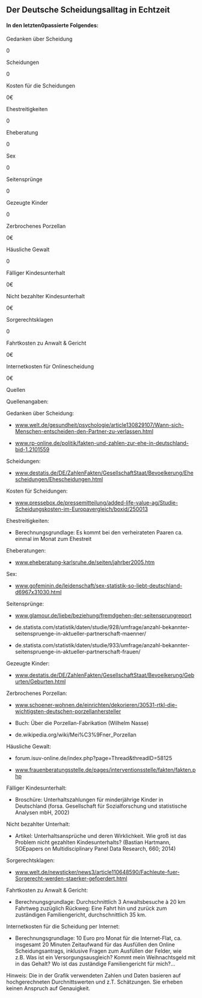 ## Der Deutsche Scheidungsalltag in Echtzeit

#### In den letzten0passierte Folgendes:

Gedanken über Scheidung

0

Scheidungen

0

Kosten für die Scheidungen

0€

Ehestreitigkeiten

0

Eheberatung

0

Sex

0

Seitensprünge

0

Gezeugte Kinder

0

Zerbrochenes Porzellan

0€

Häusliche Gewalt

0

Fälliger Kindesunterhalt

0€

Nicht bezahlter Kindesunterhalt

0€

Sorgerechtsklagen

0

Fahrtkosten zu Anwalt & Gericht

0€

Internetkosten für Onlinescheidung

0€

Quellen

Quellenangaben:

Gedanken über Scheidung:

- www.welt.de/gesundheit/psychologie/article130829107/Wann-sich-Menschen-entscheiden-den-Partner-zu-verlassen.html

- www.rp-online.de/politik/fakten-und-zahlen-zur-ehe-in-deutschland-bid-1.2101559

Scheidungen:

- www.destatis.de/DE/ZahlenFakten/GesellschaftStaat/Bevoelkerung/Ehescheidungen/Ehescheidungen.html

Kosten für Scheidungen:

- www.pressebox.de/pressemitteilung/added-life-value-ag/Studie-Scheidungskosten-im-Europavergleich/boxid/250013

Ehestreitigkeiten:

- Berechnungsgrundlage: Es kommt bei den verheirateten Paaren ca. einmal im Monat zum Ehestreit

Eheberatungen:

- www.eheberatung-karlsruhe.de/seiten/jahrber2005.htm

Sex:

- www.gofeminin.de/leidenschaft/sex-statistik-so-liebt-deutschland-d6967x31030.html

Seitensprünge:

- www.glamour.de/liebe/beziehung/fremdgehen-der-seitensprungreport

- de.statista.com/statistik/daten/studie/928/umfrage/anzahl-bekannter-seitenspruenge-in-aktueller-partnerschaft-maenner/

- de.statista.com/statistik/daten/studie/933/umfrage/anzahl-bekannter-seitenspruenge-in-aktueller-partnerschaft-frauen/

Gezeugte Kinder:

- www.destatis.de/DE/ZahlenFakten/GesellschaftStaat/Bevoelkerung/Geburten/Geburten.html

Zerbrochenes Porzellan:

- www.schoener-wohnen.de/einrichten/dekorieren/30531-rtkl-die-wichtigsten-deutschen-porzellanhersteller

- Buch: Über die Porzellan-Fabrikation (Wilhelm Nasse)

- de.wikipedia.org/wiki/Mei%C3%9Fner_Porzellan

Häusliche Gewalt:

- forum.isuv-online.de/index.php?page=Thread&threadID=58125

- www.frauenberatungsstelle.de/pages/interventionsstelle/fakten/fakten.php

Fälliger Kindesunterhalt:

- Broschüre: Unterhaltszahlungen für minderjährige Kinder in Deutschland (forsa. Gesellschaft für Sozialforschung und statistische Analysen mbH, 2002)

Nicht bezahlter Unterhalt:

- Artikel: Unterhaltsansprüche und deren Wirklichkeit. Wie groß ist das Problem nicht gezahlten Kindesunterhalts? (Bastian Hartmann, SOEpapers on Multidisciplinary Panel Data Research, 660; 2014)

Sorgerechtsklagen:

- www.welt.de/newsticker/news3/article110648590/Fachleute-fuer-Sorgerecht-werden-staerker-gefoerdert.html

Fahrtkosten zu Anwalt & Gericht:

- Berechnungsgrundlage: Durchschnittlich 3 Anwaltsbesuche à 20 km Fahrtweg zuzüglich Rückweg: Eine Fahrt hin und zurück zum zuständigen Familiengericht, durchschnittlich 35 km.

Internetkosten für die Scheidung per Internet:

- Berechnungsgrundlage: 10 Euro pro Monat für die Internet-Flat, ca. insgesamt 20 Minuten Zeitaufwand für das Ausfüllen den Online Scheidungsantrags, inklusive Fragen zum Ausfüllen der Felder, wie z.B. Was ist ein Versorgungsausgleich? Kommt mein Weihnachtsgeld mit in das Gehalt? Wo ist das zuständige Familiengericht für mich?…

Hinweis: Die in der Grafik verwendeten Zahlen und Daten basieren auf hochgerechneten Durchnittswerten und z.T. Schätzungen. Sie erheben keinen Anspruch auf Genauigkeit.